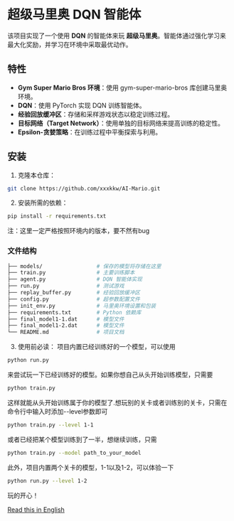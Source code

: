 # 超级马里奥 DQN 智能体

该项目实现了一个使用 **DQN** 的智能体来玩 **超级马里奥**。智能体通过强化学习来最大化奖励，并学习在环境中采取最优动作。

## 特性
- **Gym Super Mario Bros 环境**：使用 gym-super-mario-bros 库创建马里奥环境。
- **DQN**：使用 PyTorch 实现 DQN 训练智能体。
- **经验回放缓冲区**：存储和采样游戏状态以稳定训练过程。
- **目标网络（Target Network）**：使用单独的目标网络来提高训练的稳定性。
- **Epsilon-贪婪策略**：在训练过程中平衡探索与利用。
## 安装
1. 克隆本仓库：
```bash
git clone https://github.com/xxxkkw/AI-Mario.git
```
2. 安装所需的依赖：
```bash
pip install -r requirements.txt
```
注：这里一定严格按照环境内的版本，要不然有bug
### 文件结构

```bash
├── models/                 # 保存的模型将存储在这里
├── train.py                # 主要训练脚本
├── agent.py                # DQN 智能体实现
├── run.py                  # 测试游戏
├── replay_buffer.py        # 经验回放缓冲区
├── config.py               # 超参数配置文件
├── init_env.py             # 马里奥环境设置和包装
├── requirements.txt        # Python 依赖库
├── final_model1-1.dat      # 模型文件
├── final_model1-2.dat      # 模型文件
└── README.md               # 项目文档
```

3. 使用前必读：
项目内置已经训练好的一个模型，可以使用
```bash
python run.py
```
来尝试玩一下已经训练好的模型。如果你想自己从头开始训练模型，只需要
```bash
python train.py
```
这样就能从头开始训练属于你的模型了.想玩别的关卡或者训练别的关卡，只需在命令行中输入时添加--level参数即可
```bash
python train.py --level 1-1
```
或者已经把某个模型训练到了一半，想继续训练，只需
```bash
python train.py --model path_to_your_model
```
此外，项目内置两个关卡的模型，1-1以及1-2，可以体验一下
```bash
python run.py --level 1-2
```
玩的开心！

[Read this in English](README-en.md)